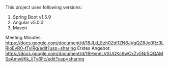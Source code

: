 This project uses following versions:

1. Spring Boot v1.5.9
2. Angular v5.0.0
3. Maven

Meeting Minutes: https://docs.google.com/document/d/18JLd_Ezh0Zdl1ZN6JVqQZ8Je0Rz3LRloEvR0-tTyiRg/edit?usp=sharing
Erstes Angebot: https://docs.google.com/document/d/1BHvnnLVSUOKc9wCxZv5Nr5QQAMSaAmwijKk_ljTy6Fc/edit?usp=sharing
